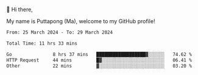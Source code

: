 👋 Hi there,

My name is Puttapong (Ma), welcome to my GitHub profile!

<!--START_SECTION:waka-->

```txt
From: 25 March 2024 - To: 29 March 2024

Total Time: 11 hrs 33 mins

Go               8 hrs 37 mins   ██████████████████▓░░░░░░   74.62 %
HTTP Request     44 mins         █▓░░░░░░░░░░░░░░░░░░░░░░░   06.41 %
Other            22 mins         ▓░░░░░░░░░░░░░░░░░░░░░░░░   03.20 %
```

<!--END_SECTION:waka-->
